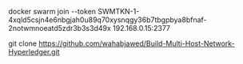 docker swarm join --token SWMTKN-1-4xqld5csjn4e6nbgjah0u89q70xysnqgy36b7tbgpbya8bfnaf-2notwmnoeatd5zdr3b3s3d49x 192.168.0.15:2377

git clone https://github.com/wahabjawed/Build-Multi-Host-Network-Hyperledger.git

